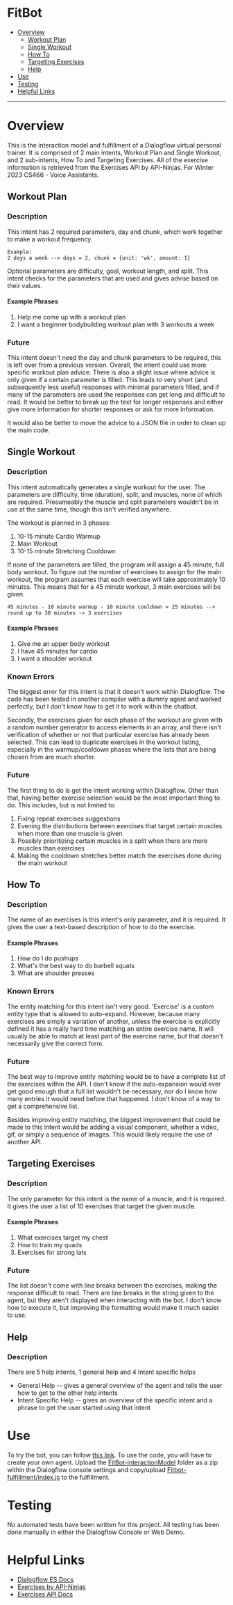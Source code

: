 # FitBot
- [Overview](#overview)
  - [Workout Plan](#workout-plan)
  - [Single Workout](#single-workout)
  - [How To](#how-to)
  - [Targeting Exercises](#targeting-exercises)
  - [Help](#help)
- [Use](#use)
- [Testing](#testing)
- [Helpful Links](#helpful-links)
--------------
# Overview
This is the interaction model and fulfillment of a Dialogflow virtual personal trainer. It is comprised of 2 main intents, Workout Plan and Single Workout, and 2 sub-intents, How To and Targeting Exercises. All of  the exercise information is retrieved from the Exercises API by API-Ninjas. For Winter 2023 CS466 - Voice Assistants.

## Workout Plan
### Description
This intent has 2 required parameters, day and chunk, which work together to make a workout frequency. 
```
Example:
2 days a week --> days = 2, chunk = {unit: 'wk', amount: 1}
```
Optional parameters are difficulty, goal, workout length, and split. This intent checks for the parameters that are used and gives advise based on their values. 
#### Example Phrases
1. Help me come up with a workout plan
2. I want a beginner bodybuilding workout plan with 3 workouts a week
### Future 
This intent doesn't need the day and chunk parameters to be required, this is left over from a previous version. Overall, the intent could use more specific workout plan advice. There is also a slight issue where advice is only given if a certain parameter is filled. This leads to very short (and subsequently less useful) responses with minimal parameters filled, and if many of the parameters are used the responses can get long and difficult to read. It would be better to break up the text for longer responses and either give more information for shorter responses or ask for more information. 

It would also be better to move the advice to a JSON file in order to clean up the main code. 

## Single Workout
### Description
This intent automatically generates a single workout for the user. The parameters are difficulty, time (duration), split, and muscles, none of which are required. Presumeably the muscle and split parameters wouldn't be in use at the same time, though this isn't verified anywhere. 

The workout is planned in 3 phases:
1. 10-15 minute Cardio Warmup
2. Main Workout
3. 10-15 minute Stretching Cooldown

If none of the parameters are filled, the program will assign a 45 minute, full body workout. To figure out the number of exercises to assign for the main workout, the program assumes that each exercise will take approximately 10 minutes. This means that for a 45 minute workout, 3 main exercises will be given.
```
45 minutes - 10 minute warmup - 10 minute cooldown = 25 minutes --> round up to 30 minutes -> 3 exercises
```
#### Example Phrases
1. Give me an upper body workout
2. I have 45 minutes for cardio
3. I want a shoulder workout
### Known Errors
The biggest error for this intent is that it doesn't work within Dialogflow. The code has been tested in another compiler with a dummy agent and worked perfectly, but I don't know how to get it to work within the chatbot. 

Secondly, the exercises given for each phase of the workout are given with a random number generator to access elements in an array, and there isn't verification of whether or not that particular exercise has already been selected. This can lead to duplicate exercises in the workout listing, especially in the warmup/cooldown phases where the lists that are being chosen from are much shorter. 
### Future
The first thing to do is get the intent working within Dialogflow. Other than that, having better exercise selection would be the most important thing to do. This includes, but is not limited to:
1. Fixing repeat exercises suggestions
2. Evening the distributions between exercises that target certain muscles when more than one muscle is given
3. Possibly prioritizing certain muscles in a split when there are more muscles than exercises
4. Making the cooldown stretches better match the exercises done during the main workout

## How To
### Description
The name of an exercises is this intent's only parameter, and it is required. It gives the user a text-based description of how to do the exercise. 
#### Example Phrases
1. How do I do pushups
2. What's the best way to do barbell squats
3. What are shoulder presses
### Known Errors
The entity matching for this intent isn't very good. 'Exercise' is a custom entity type that is allowed to auto-expand. However, because many exercises are simply a variation of another, unless the exercise is explicitly defined it has a really hard time matching an entire exercise name. It will usually be able to match at least part of the exercise name, but that doesn't necessarily give the correct form. 
### Future
The best way to improve entity matching would be to have a complete list of the exercises within the API. I don't know if the auto-expansion would ever get good enough that a full list wouldn't be necessary, nor do I know how many entries it would need before that happened. I don't know of a way to get a comprehensive list. 

Besides improving entity matching, the biggest improvement that could be made to this intent would be adding a visual component, whether a video, gif, or simply a sequence of images. This would likely require the use of another API. 

## Targeting Exercises
### Description
The only parameter for this intent is the name of a muscle, and it is required. It gives the user a list of 10 exercises that target the given muscle.
#### Example Phrases
1. What exercises target my chest
2. How to train my quads
3. Exercises for strong lats
### Future
The list doesn't come with line breaks between the exercises, making the response difficult to read. There are line breaks in the string given to the agent, but they aren't displayed when interacting with the bot. I don't know how to execute it, but improving the formatting would make it much easier to use. 

## Help
### Description
There are 5 help intents, 1 general help and 4 intent specific helps
* General Help -- gives a general overview of the agent and tells the user how to get to the other help intents
* Intent Specific Help -- gives an overview of the specific intent and a phrase to get the user started using that intent

# Use
To try the bot, you can follow [this link](https://bot.dialogflow.com/35696ed9-14b6-4ba0-ba62-f2c23334ac2c). To use the code, you will have to create your own agent. 
Upload the [FitBot-interactionModel](/FitBot-interactionModel) folder as a zip within the Dialogflow console settings and copy/upload [Fitbot-fulfillment/index.js](/FitBot-fulfillment/index.js) to the fulfillment.

# Testing
No automated tests have been written for this project. All testing has been done manually in either the Dialogflow Console or Web Demo. 

# Helpful Links
* [Dialogflow ES Docs](https://cloud.google.com/dialogflow/es/docs)
* [Exercises by API-Ninjas](https://rapidapi.com/apininjas/api/exercises-by-api-ninjas)
* [Exercises API Docs](https://rapidapi.com/apininjas/api/exercises-by-api-ninjas)
